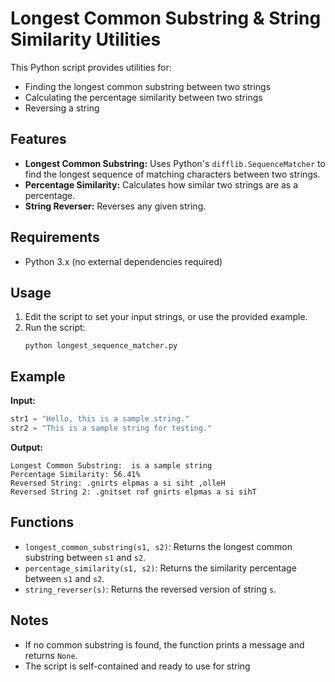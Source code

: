 # Longest Common Substring & String Similarity Utilities

This Python script provides utilities for:
- Finding the longest common substring between two strings
- Calculating the percentage similarity between two strings
- Reversing a string

## Features

- **Longest Common Substring:** Uses Python's `difflib.SequenceMatcher` to find the longest sequence of matching characters between two strings.
- **Percentage Similarity:** Calculates how similar two strings are as a percentage.
- **String Reverser:** Reverses any given string.

## Requirements

- Python 3.x (no external dependencies required)

## Usage

1. Edit the script to set your input strings, or use the provided example.
2. Run the script:
    ```
    python longest_sequence_matcher.py
    ```

## Example

**Input:**
```python
str1 = "Hello, this is a sample string."
str2 = "This is a sample string for testing."
```

**Output:**
```
Longest Common Substring:  is a sample string
Percentage Similarity: 56.41%
Reversed String: .gnirts elpmas a si siht ,olleH
Reversed String 2: .gnitset rof gnirts elpmas a si sihT
```

## Functions

- `longest_common_substring(s1, s2)`: Returns the longest common substring between `s1` and `s2`.
- `percentage_similarity(s1, s2)`: Returns the similarity percentage between `s1` and `s2`.
- `string_reverser(s)`: Returns the reversed version of string `s`.

## Notes

- If no common substring is found, the function prints a message and returns `None`.
- The script is self-contained and ready to use for string
